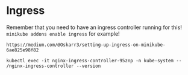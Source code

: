 # Ingress
Remember that you need to have an ingress controller running for this! `minikube addons enable ingress` for example! 

`https://medium.com/@Oskarr3/setting-up-ingress-on-minikube-6ae825e98f82`

`kubectl exec -it nginx-ingress-controller-95znp -n kube-system -- /nginx-ingress-controller --version`